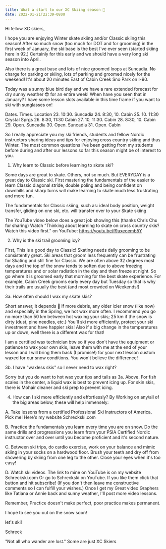 ```yaml
---
title: What a start to our XC Skiing season 👏
date: 2022-01-21T22:39-0800
---
```

Hi fellow XC skiers,

I hope you are enjoying Winter skate skiing and/or Classic skiing this season! After so much snow (too much for DOT and for grooming) in the first week of January, the ski base is the best I've ever seen (started skiing here in 92.) Certainly for this early and we should have a very long ski season into April. 

Also there is a great base and lots of nice groomed loops at Suncadia.  No charge for parking or skiing, lots of parking and groomed nicely for the weekend! It's about 20 minutes East of Cabin Creek Sno Park on I-90.

Today was a sunny blue bird day and we have a rare extended forecast for dry sunny weather 😎 for an entire week! When have you seen that in January? I have some lesson slots available in this time frame if you want to ski with sunglasses on!

Dates. Times.  Location 
23.       10:30.   Suncadia 
24.   8:30, 10.  Cabin
25.  10. 11:30 Crystal Sprgs 
26. 8:30, 11:30 Cabin
27.  10, 11:30.   Cabin
28.  8:30, 10.     Cabin
29.  Open.    Suncadia 
30. Open.    Suncadia 
31. Open.    Cabin

So I really appreciate you my ski friends, students and fellow Nordic instructors sharing ideas and tips for enjoying cross country skiing and thus Winter.  The most common questions I've been getting from my students before during and after our lessons so far this season might be of interest to you. 

1.  Why learn to Classic before learning to skate ski?

Some days are great to skate. Others, not so much. But EVERYDAY is a great day to Classic ski. First mastering the fundamentals of the easier to learn Classic diagonal stride, double poling and being confident on downhills and sharp turns will make learning to skate much less frustrating and more fun.  

The fundamentals for Classic skiing, such as: ideal body position, weight transfer, gliding on one ski, etc. will transfer over to your Skate skiing. 

The YouTube video below does a great job showing this (thanks Chris Chu for sharing)
Watch "Thinking about learning to skate on cross country skis? Watch this video first." on YouTube:
https://youtu.be/f9uxeoemb5Y

2. Why is the ski trail grooming icy?

First, This is a good day to Classic!
Skating needs daily grooming to be consistently great.  Ski areas that groom less frequently can be frustrating for Skating and still fine for Classic. We are often above 32 degrees most days and the top of the snow tends to soften due to above freezing temperatures and or solar radiation in the day and then freeze at night.  So go where it is groomed early that morning for the best skate experience. For example, Cabin Creek grooms early every day but Tuesday so that is why their trails are usually the best (and most crowded on Weekends!)

3a. How often should I wax my skate skis?

Short answer, it depends 🤔 
If more debris, any older icier snow (like now) and especially in the Spring,  we hot wax more often.  I recommend you go no more than 50 km between hot waxing your skis; 25 km if the snow is dirty (dust, pine needles, etc.) You'll ski more efficiently,  protect your ski investment and have happier skis! Also if a big change in the temperatures up or down, well there is a different wax for that! 

I am a certified wax technician btw so if you don't have the equipment or patience to wax your own skis, leave them with me at the end of your lesson and I will bring them back (I promise!) for your next lesson custom waxed for our snow conditions.  You won't believe the difference!

3b. I have "waxless skis" so I never need to wax right?

Sorry but you do want to hot wax your tips and tails as 3a. Above. For fish scales in the center, a liquid wax is best to prevent icing up. For skin skis, there is Mohair cleaner and ski prep to prevent icing.

4. How can I ski more efficiently and effortlessly?
By Working on any/all of the big areas below, these will help immensely:

A. Take lessons from a certified Professional Ski Instructors of America. 
Pick me! Here's my website Schreckski.com 

B. Practice the fundamentals you learn every time you are on snow. Do the same drills and progressions you learn from your PSIA Certified Nordic instructor over and over until you become proficient and it's second nature.

C. Between ski trips, do cardio exercise, work on your balance and mimic skiing in your socks on a hardwood floor. Brush your teeth and dry off from showering by skiing from one leg to the other. Close your eyes when it's too easy!

D. Watch ski videos. 
The link to mine on YouTube is on my website Schreckski.com 
Or go to Schreckski on YouTube. If you like them click that button and hit subscribe! (If you don't then leave me constructive comments so I can fulfill your wishes.)
Once I get my Great video Graphers like Tatiana or Annie back and sunny weather, I'll post more video lessons. 

Remember, Practice doesn't make perfect, poor practice makes permanent.  

I hope to see you out on the snow soon!

let's ski!

Schreck

"Not all who wander
are lost." Some are just XC Skiers

